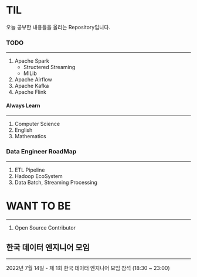 # TIL

오늘 공부한 내용들을 올리는 Repository입니다.

### TODO
---
1. Apache Spark
    - Structered Streaming
    - MlLib
2. Apache Airflow
3. Apache Kafka
4. Apache Flink

#### Always Learn
---
1. Computer Science
2. English
3. Mathematics

### Data Engineer RoadMap
---
1. ETL Pipeline
2. Hadoop EcoSystem
3. Data Batch, Streaming Processing

# WANT TO BE
---
1. Open Source Contributor


## 한국 데이터 엔지니어 모임
---
2022년 7월 14일 - 제 1회 한국 데이터 엔지니어 모임 참석 (18:30 ~ 23:00)
